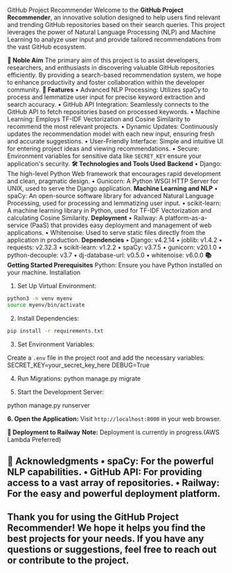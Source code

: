 GitHub Project Recommender
Welcome to the **GitHub Project Recommender**, an innovative solution designed to help users find relevant and trending GitHub repositories based on their search queries. This project leverages the power of Natural Language Processing (NLP) and Machine Learning to analyze user input and provide tailored recommendations from the vast GitHub ecosystem.

**🎯 Noble Aim**
The primary aim of this project is to assist developers, researchers, and enthusiasts in discovering valuable GitHub repositories efficiently. By providing a search-based recommendation system, we hope to enhance productivity and foster collaboration within the developer community.
**🚀 Features**
•	Advanced NLP Processing: Utilizes spaCy to process and lemmatize user input for precise keyword extraction and search accuracy.
•	GitHub API Integration: Seamlessly connects to the GitHub API to fetch repositories based on processed keywords.
•	Machine Learning: Employs TF-IDF Vectorization and Cosine Similarity to recommend the most relevant projects.
•	Dynamic Updates: Continuously updates the recommendation model with each new input, ensuring fresh and accurate suggestions.
•	User-Friendly Interface: Simple and intuitive UI for entering project ideas and viewing recommendations.
•	Secure: Environment variables for sensitive data like `SECRET_KEY` ensure your application's security.
**🛠️ Technologies and Tools Used**
**Backend**
•	Django: The high-level Python Web framework that encourages rapid development and clean, pragmatic design.
•	Gunicorn: A Python WSGI HTTP Server for UNIX, used to serve the Django application.
**Machine Learning and NLP**
•	spaCy: An open-source software library for advanced Natural Language Processing, used for processing and lemmatizing user input.
•	scikit-learn: A machine learning library in Python, used for TF-IDF Vectorization and calculating Cosine Similarity.
**Deployment**
•	Railway: A platform-as-a-service (PaaS) that provides easy deployment and management of web applications.
•	Whitenoise: Used to serve static files directly from the application in production.
**Dependencies**
•	Django: v4.2.14
•	joblib: v1.4.2
•	requests: v2.32.3
•	scikit-learn: v1.2.2
•	spaCy: v3.7.5
•	gunicorn: v20.1.0
•	python-decouple: v3.7
•	dj-database-url: v0.5.0
•	whitenoise: v6.0.0
**📚 Getting Started
Prerequisites**
Python: Ensure you have Python installed on your machine.
Installation
1.	Set Up Virtual Environment:
```bash
python3 -m venv myenv
source myenv/bin/activate
```
2.	Install Dependencies:
```bash
pip install -r requirements.txt
```
3.	Set Environment Variables:

Create a `.env` file in the project root and add the necessary variables:
SECRET_KEY=your_secret_key_here
DEBUG=True

4.	Run Migrations:
python manage.py migrate

5.	Start the Development Server:

python manage.py runserver

**6.	Open the Application:**
Visit `http://localhost:8000` in your web browser.

**🚀 Deployment to Railway**
**Note:** Deployment is currently in progress.(AWS Lambda Preferred)

🙌 Acknowledgments
•	spaCy: For the powerful NLP capabilities.
•	GitHub API: For providing access to a vast array of repositories.
•	Railway: For the easy and powerful deployment platform.
---
Thank you for using the **GitHub Project Recommender**! We hope it helps you find the best projects for your needs. If you have any questions or suggestions, feel free to reach out or contribute to the project.
---
